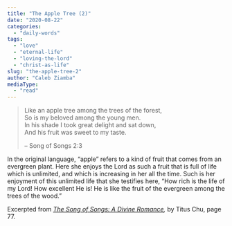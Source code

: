 ```yaml
---
title: "The Apple Tree (2)"
date: "2020-08-22"
categories: 
  - "daily-words"
tags: 
  - "love"
  - "eternal-life"
  - "loving-the-lord"
  - "christ-as-life"
slug: "the-apple-tree-2"
author: "Caleb Ziamba"
mediaType: 
  - "read"
---
```


> Like an apple tree among the trees of the forest,  
> So is my beloved among the young men.  
> In his shade I took great delight and sat down,  
> And his fruit was sweet to my taste.
> 
> – Song of Songs 2:3

In the original language, “apple” refers to a kind of fruit that comes from an evergreen plant. Here she enjoys the Lord as such a fruit that is full of life which is unlimited, and which is increasing in her all the time. Such is her enjoyment of this unlimited life that she testifies here, “How rich is the life of my Lord! How excellent He is! He is like the fruit of the evergreen among the trees of the wood.”

Excerpted from _[The Song of Songs: A Divine Romance](https://www.asweetsavor.org/song-of-songs-dr),_ by Titus Chu, page 77.
